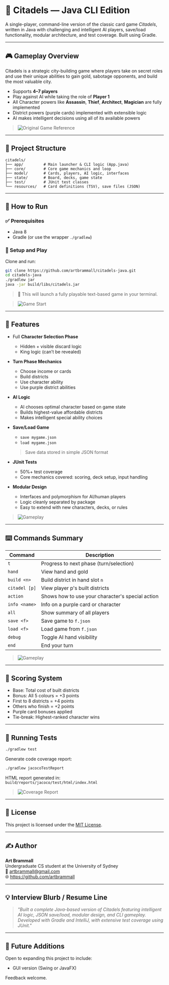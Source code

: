 # 🏰 Citadels — Java CLI Edition

A single-player, command-line version of the classic card game *Citadels*, written in Java with challenging and intelligent AI players, save/load functionality, modular architecture, and test coverage. Built using Gradle.

---

## 🎮 Gameplay Overview

Citadels is a strategic city-building game where players take on secret roles and use their unique abilities to gain gold, sabotage opponents, and build the most valuable city.

- Supports **4–7 players**
- Play against AI while taking the role of **Player 1**
- All Character powers like **Assassin**, **Thief**, **Architect**, **Magician** are fully implemented
- District powers (purple cards) implemented with extensible logic
- AI makes intelligent decisions using all of its available powers

> ![Original Game Reference](screenshots/original-citadels.jpg)

---

## 🧱 Project Structure

```
citadels/
├── app/         # Main launcher & CLI logic (App.java)
├── core/        # Core game mechanics and loop
├── model/       # Cards, players, AI logic, interfaces
├── state/       # Board, decks, game state
├── test/        # JUnit test classes
└── resources/   # Card definitions (TSV), save files (JSON)
```

---

## 🚀 How to Run

### ✅ Prerequisites
- Java 8
- Gradle (or use the wrapper `./gradlew`)

### 🧩 Setup and Play

Clone and run:

```bash
git clone https://github.com/artbrammall/citadels-java.git
cd citadels-java
./gradlew jar
java -jar build/libs/citadels.jar
```

> 🎯 This will launch a fully playable text-based game in your terminal.

> ![Game Start](screenshots/game-start.png)

---

## 🎯 Features

- Full **Character Selection Phase**
    - Hidden + visible discard logic
    - King logic (can’t be revealed)
- **Turn Phase Mechanics**
    - Choose income or cards
    - Build districts
    - Use character ability
    - Use purple district abilities
- **AI Logic**
    - AI chooses optimal character based on game state
    - Builds highest-value affordable districts
    - Makes intelligent special ability choices
- **Save/Load Game**
    - `save mygame.json`
    - `load mygame.json`
  > Save data stored in simple JSON format

- **JUnit Tests**
    - 50%+ test coverage
    - Core mechanics covered: scoring, deck setup, input handling

- **Modular Design**
    - Interfaces and polymorphism for AI/human players
    - Logic cleanly separated by package
    - Easy to extend with new characters, decks, or rules

> ![Gameplay](screenshots/midgame1.png)

---

## ⌨️ Commands Summary

| Command          | Description                                                |
|------------------|------------------------------------------------------------|
| `t`              | Progress to next phase (turn/selection)                    |
| `hand`           | View hand and gold                                         |
| `build <n>`      | Build district in hand slot `n`                            |
| `citadel [p]`    | View player p's built districts                            |
| `action`         | Shows how to use your character's special action           |
| `info <name>`    | Info on a purple card or character                         |
| `all`            | Show summary of all players                                |
| `save <f>`       | Save game to `f.json`                                      |
| `load <f>`       | Load game from `f.json`                                    |
| `debug`          | Toggle AI hand visibility                                  |
| `end`            | End your turn                                              |

> ![Gameplay](screenshots/midgame2.png)

---

## 🧠 Scoring System

- Base: Total cost of built districts
- Bonus: All 5 colours = +3 points
- First to 8 districts = +4 points
- Others who finish = +2 points
- Purple card bonuses applied
- Tie-break: Highest-ranked character wins

---

## 🧪 Running Tests

```bash
./gradlew test
```

Generate code coverage report:

```bash
./gradlew jacocoTestReport
```

HTML report generated in:  
`build/reports/jacoco/test/html/index.html`

> ![Coverage Report](screenshots/coverage.png)

---

## 📄 License

This project is licensed under the [MIT License](LICENSE).

---

## ✍️ Author

**Art Brammall**  
Undergraduate CS student at the University of Sydney  
📧 artbrammall@gmail.com  
🌐 https://github.com/artbrammall

---

## 💡 Interview Blurb / Resume Line

> *"Built a complete Java-based version of Citadels featuring intelligent AI logic, JSON save/load, modular design, and CLI gameplay. Developed with Gradle and IntelliJ, with extensive test coverage using JUnit."*

---

## 🏁 Future Additions

Open to expanding this project to include:

- GUI version (Swing or JavaFX)

Feedback welcome.
